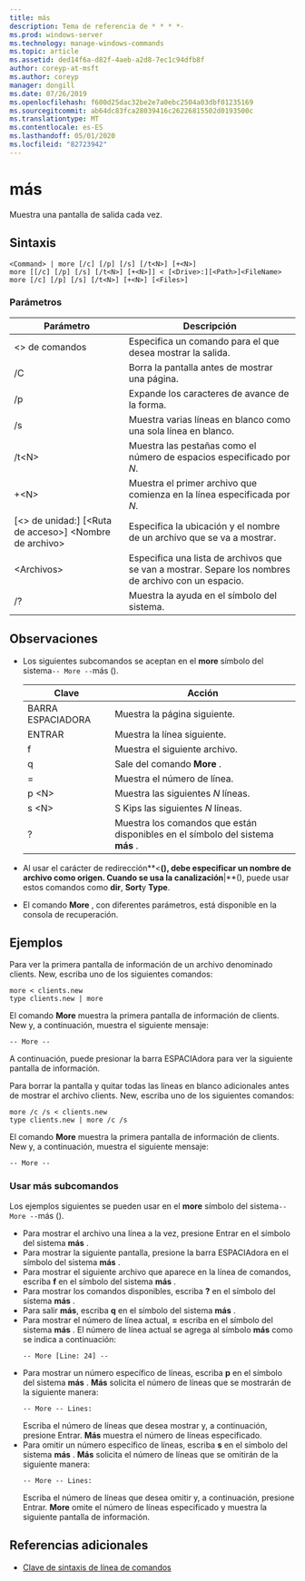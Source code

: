 ```yaml
---
title: más
description: Tema de referencia de * * * *-
ms.prod: windows-server
ms.technology: manage-windows-commands
ms.topic: article
ms.assetid: ded14f6a-d82f-4aeb-a2d8-7ec1c94dfb8f
author: coreyp-at-msft
ms.author: coreyp
manager: dongill
ms.date: 07/26/2019
ms.openlocfilehash: f600d25dac32be2e7a0ebc2504a03dbf01235169
ms.sourcegitcommit: ab64dc83fca28039416c26226815502d0193500c
ms.translationtype: MT
ms.contentlocale: es-ES
ms.lasthandoff: 05/01/2020
ms.locfileid: "82723942"
---
```

# <a name="more"></a>más



Muestra una pantalla de salida cada vez.



## <a name="syntax"></a>Sintaxis

```
<Command> | more [/c] [/p] [/s] [/t<N>] [+<N>]
more [[/c] [/p] [/s] [/t<N>] [+<N>]] < [<Drive>:][<Path>]<FileName>
more [/c] [/p] [/s] [/t<N>] [+<N>] [<Files>]
```

### <a name="parameters"></a>Parámetros

|           Parámetro            |                               Descripción                               |
|--------------------------------|-------------------------------------------------------------------------|
|           \<> de comandos           |      Especifica un comando para el que desea mostrar la salida.      |
|               /C               |               Borra la pantalla antes de mostrar una página.               |
|               /p               |                      Expande los caracteres de avance de la forma.                      |
|               /s               |          Muestra varias líneas en blanco como una sola línea en blanco.          |
|             /t\<N>             |         Muestra las pestañas como el número de espacios especificado por *N*.         |
|             +\<N>              |     Muestra el primer archivo que comienza en la línea especificada por *N*.     |
| [\<> de unidad:] [\<Ruta de acceso>] \<Nombre de archivo> |          Especifica la ubicación y el nombre de un archivo que se va a mostrar.          |
|            \<Archivos>            | Especifica una lista de archivos que se van a mostrar. Separe los nombres de archivo con un espacio. |
|               /?               |                  Muestra la ayuda en el símbolo del sistema.                   |

## <a name="remarks"></a>Observaciones

-   Los siguientes subcomandos se aceptan en el **more** símbolo del sistema`-- More --`más (). 

    | Clave | Acción |
    | --- | ------ |
    | BARRA ESPACIADORA | Muestra la página siguiente. |
    | ENTRAR | Muestra la línea siguiente. |
    | f | Muestra el siguiente archivo. |
    | q | Sale del comando **More** . |
    | = | Muestra el número de línea. |
    | p \<N> | Muestra las siguientes *N* líneas. |
    | s \<N> |S Kips las siguientes *N* líneas. |
    | ? | Muestra los comandos que están disponibles en el símbolo del sistema **más** .| 
    
-   Al usar el carácter de redirección**<**(), debe especificar un nombre de archivo como origen. Cuando se usa la canalización**\|**(), puede usar estos comandos como **dir**, **Sort**y **Type**.
-   El comando **More** , con diferentes parámetros, está disponible en la consola de recuperación.

## <a name="examples"></a>Ejemplos

Para ver la primera pantalla de información de un archivo denominado clients. New, escriba uno de los siguientes comandos:
```
more < clients.new
type clients.new | more
```
El comando **More** muestra la primera pantalla de información de clients. New y, a continuación, muestra el siguiente mensaje:
```
-- More --
```
A continuación, puede presionar la barra ESPACIAdora para ver la siguiente pantalla de información.

Para borrar la pantalla y quitar todas las líneas en blanco adicionales antes de mostrar el archivo clients. New, escriba uno de los siguientes comandos:
```
more /c /s < clients.new
type clients.new | more /c /s
```
El comando **More** muestra la primera pantalla de información de clients. New y, a continuación, muestra el siguiente mensaje:
```
-- More --
```

### <a name="using-more-subcommands"></a>Usar más subcomandos

Los ejemplos siguientes se pueden usar en el **more** símbolo del sistema`-- More --`más ().
- Para mostrar el archivo una línea a la vez, presione Entrar en el símbolo del sistema **más** .
- Para mostrar la siguiente pantalla, presione la barra ESPACIAdora en el símbolo del sistema **más** .
- Para mostrar el siguiente archivo que aparece en la línea de comandos, escriba **f** en el símbolo del sistema **más** .
- Para mostrar los comandos disponibles, escriba **?** en el símbolo del sistema **más** .
- Para salir **más**, escriba **q** en el símbolo del sistema **más** .
- Para mostrar el número de línea actual, **=** escriba en el símbolo del sistema **más** . El número de línea actual se agrega al símbolo **más** como se indica a continuación:  
  ```
  -- More [Line: 24] --
  ```  
- Para mostrar un número específico de líneas, escriba **p** en el símbolo del sistema **más** . **Más** solicita el número de líneas que se mostrarán de la siguiente manera:  
  ```
  -- More -- Lines:
  ```  
  Escriba el número de líneas que desea mostrar y, a continuación, presione Entrar. **Más** muestra el número de líneas especificado.
- Para omitir un número específico de líneas, escriba **s** en el símbolo del sistema **más** . **Más** solicita el número de líneas que se omitirán de la siguiente manera:  
  ```
  -- More -- Lines:
  ```  
  Escriba el número de líneas que desea omitir y, a continuación, presione Entrar. **More** omite el número de líneas especificado y muestra la siguiente pantalla de información.

## <a name="additional-references"></a>Referencias adicionales

- [Clave de sintaxis de línea de comandos](command-line-syntax-key.md)
